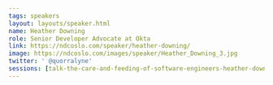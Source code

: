 ```yaml
---
tags: speakers
layout: layouts/speaker.html
name: Heather Downing
role: Senior Developer Advocate at Okta
link: https://ndcoslo.com/speaker/heather-downing/
image: https://ndcoslo.com/images/speaker/Heather_Downing_3.jpg
twitter: ' @quorralyne'
sessions: [talk-the-care-and-feeding-of-software-engineers-heather-downing]
---
```


